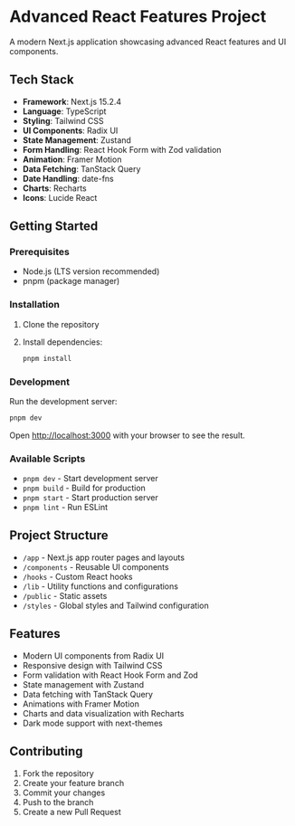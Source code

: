 # Advanced React Features Project

A modern Next.js application showcasing advanced React features and UI components.

## Tech Stack

- **Framework**: Next.js 15.2.4
- **Language**: TypeScript
- **Styling**: Tailwind CSS
- **UI Components**: Radix UI
- **State Management**: Zustand
- **Form Handling**: React Hook Form with Zod validation
- **Animation**: Framer Motion
- **Data Fetching**: TanStack Query
- **Date Handling**: date-fns
- **Charts**: Recharts
- **Icons**: Lucide React

## Getting Started

### Prerequisites

- Node.js (LTS version recommended)
- pnpm (package manager)

### Installation

1. Clone the repository
2. Install dependencies:

   ```bash
   pnpm install
   ```

### Development

Run the development server:

```bash
pnpm dev
```

Open [http://localhost:3000](http://localhost:3000) with your browser to see the result.

### Available Scripts

- `pnpm dev` - Start development server
- `pnpm build` - Build for production
- `pnpm start` - Start production server
- `pnpm lint` - Run ESLint

## Project Structure

- `/app` - Next.js app router pages and layouts
- `/components` - Reusable UI components
- `/hooks` - Custom React hooks
- `/lib` - Utility functions and configurations
- `/public` - Static assets
- `/styles` - Global styles and Tailwind configuration

## Features

- Modern UI components from Radix UI
- Responsive design with Tailwind CSS
- Form validation with React Hook Form and Zod
- State management with Zustand
- Data fetching with TanStack Query
- Animations with Framer Motion
- Charts and data visualization with Recharts
- Dark mode support with next-themes

## Contributing

1. Fork the repository
2. Create your feature branch
3. Commit your changes
4. Push to the branch
5. Create a new Pull Request
